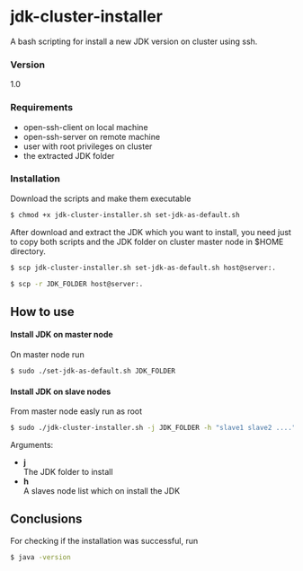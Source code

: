 # jdk-cluster-installer

A bash scripting for install a new JDK version on cluster using ssh.

### Version
1.0

### Requirements
- open-ssh-client on local machine
- open-ssh-server on remote machine
- user with root privileges on cluster
- the extracted JDK folder

### Installation
Download the scripts and make them executable

```sh
$ chmod +x jdk-cluster-installer.sh set-jdk-as-default.sh
```

After download and extract the JDK which you want to install, you need just to copy both scripts and the JDK folder on cluster master node in $HOME directory.

```sh
$ scp jdk-cluster-installer.sh set-jdk-as-default.sh host@server:.

$ scp -r JDK_FOLDER host@server:.
```

## How to use

#### Install JDK on master node
On master node run
```sh
$ sudo ./set-jdk-as-default.sh JDK_FOLDER
```


#### Install JDK on slave nodes
From master node easly run as root

```sh
$ sudo ./jdk-cluster-installer.sh -j JDK_FOLDER -h "slave1 slave2 ...."
```
Arguments:
- **j**    
    The JDK folder to install
- **h**  
    A slaves node list which on install the JDK

## Conclusions
For checking if the installation was successful, run
```sh
$ java -version
```
